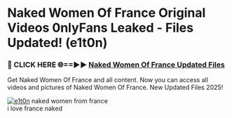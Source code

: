 # Naked Women Of France Original Videos 0nlyFans Leaked - Files Updated! (e1t0n)

<h3>🔴 CLICK HERE 🌐==►► <a href="https://tinyurl.com/up5wt9bj" rel="nofollow">Naked Women Of France Updated Files</a></h3>

Get Naked Women Of France and all content. Now you can access all videos and pictures of Naked Women Of France. New Updated Files 2025!

[![e1t0n](https://i.imgur.com/ABiUzMV.gif)](https://tinyurl.com/up5wt9bj)
naked women from france<br>
i love france naked